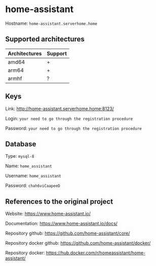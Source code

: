 # home-assistant
Hostname: `home-assistant.serverhome.home`

## Supported architectures
| Architectures | Support |
| :------------ | :------ |
| amd64         | +       |
| arm64         | +       |
| armhf         | ?       |

## Keys
Link: http://home-assistant.serverhome.home:8123/

Login: `your need to go through the registration procedure`

Password: `your need to go through the registration procedure`

## Database
Type: `mysql-8`

Name: `home_assistant`

Username: `home_assistant`

Password: `chah6viCaapeeD`

## References to the original project
Website: https://www.home-assistant.io/

Documentation: https://www.home-assistant.io/docs/

Repository github: https://github.com/home-assistant/core/

Repository docker github: https://github.com/home-assistant/docker/

Repository docker: https://hub.docker.com/r/homeassistant/home-assistant/
